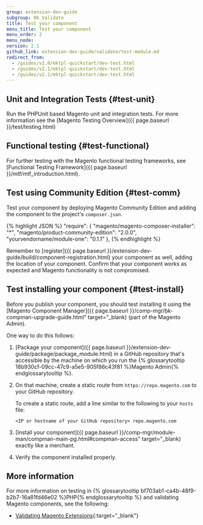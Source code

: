 ```yaml
---
group: extension-dev-guide
subgroup: 06_Validate
title: Test your component
menu_title: Test your component
menu_order: 2
menu_node:
version: 2.1
github_link: extension-dev-guide/validate/test-module.md
redirect_from:
  - /guides/v2.0/mktpl-quickstart/dev-test.html
  - /guides/v2.1/mktpl-quickstart/dev-test.html
  - /guides/v2.2/mktpl-quickstart/dev-test.html
---
```


## Unit and Integration Tests {#test-unit}

Run the PHPUnit based Magento unit and integration tests.
For more information see the [Magento Testing Overview]({{ page.baseurl }}/test/testing.html)

## Functional testing {#test-functional}
For further testing with the Magento functional testing frameworks, see
[Functional Testing Framework]({{ page.baseurl }}/mtf/mtf_introduction.html).

## Test using Community Edition {#test-comm}
Test your component by deploying Magento Community Edition and adding the component to the project's <code>composer.json</code>.

{% highlight JSON %}
"require": {
    "magento/magento-composer-installer": "*",
    "magento/product-community-edition": "2.0.0",
    "yourvendorname/module-one": "0.1.1"
},
{% endhighlight %}

Remember to [register]({{ page.baseurl }}/extension-dev-guide/build/component-registration.html) your component as well, adding the location of your component. Confirm that your component works as expected and Magento functionality is not compromised.

## Test installing your component {#test-install}
Before you publish your component, you should test installing it using the [Magento Component Manager]({{ page.baseurl }}/comp-mgr/bk-compman-upgrade-guide.html" target="_blank) (part of the Magento Admin).

One way to do this follows:

1.	[Package your component]({{ page.baseurl }}/extension-dev-guide/package/package_module.html) in a GitHub repository that's accessible by the machine on which you run the {% glossarytooltip 18b930cf-09cc-47c9-a5e5-905f86c43f81 %}Magento Admin{% endglossarytooltip %}.
2.	On that machine, create a static route from `https://repo.magento.com` to your GitHub repository.

	To create a static route, add a line similar to the following to your `hosts` file:

		<IP or hostname of your GitHub repository> repo.magento.com

3.	[Install your component]({{ page.baseurl }}/comp-mgr/module-man/compman-main-pg.html#compman-access" target="_blank) exactly like a merchant.
4.	Verify the component installed properly.







## More information
For more information on testing in {% glossarytooltip bf703ab1-ca4b-48f9-b2b7-16a81fd46e02 %}PHP{% endglossarytooltip %} and validating Magento components, see the following:

* [Validating Magento Extensions](http://www.gorillagroup.com/trending/insight/validating-magento-extensions-phpunit/){:target="_blank"}
